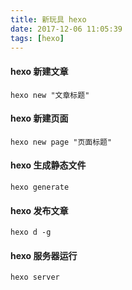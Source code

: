 ```yaml
---
title: 新玩具 hexo
date: 2017-12-06 11:05:39
tags: [hexo]
---
```

#### hexo 新建文章
`hexo new "文章标题"`

#### hexo 新建页面
`hexo new page "页面标题"`

#### hexo 生成静态文件
`hexo generate`

#### hexo 发布文章
`hexo d -g`

#### hexo 服务器运行
`hexo server`
